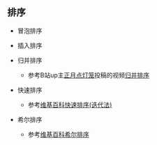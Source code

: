 ## 排序
- 冒泡排序
- 插入排序
- 归并排序
    
    - 参考B站up主[正月点灯笼](https://space.bilibili.com/24014925?from=search&seid=11818542117544109646#/)投稿的视频[归并排序](https://www.bilibili.com/video/av9982752/)

- 快速排序

    - 参考[维基百科快速排序(迭代法)](https://zh.wikipedia.org/wiki/%E5%BF%AB%E9%80%9F%E6%8E%92%E5%BA%8F#C++)

- 希尔排序

    - 参考[维基百科希尔排序](https://zh.wikipedia.org/wiki/%E5%B8%8C%E5%B0%94%E6%8E%92%E5%BA%8F#C++)

